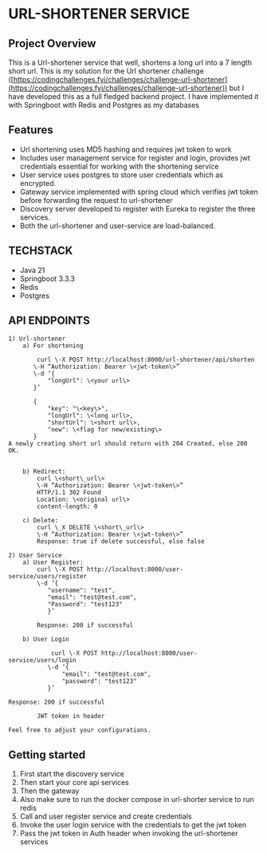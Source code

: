 # URL-SHORTENER SERVICE

## Project Overview


This is a Url-shortener service that well, shortens a long url into a 7 length short url. This is my solution for the Url shortener challenge ([https://codingchallenges.fyi/challenges/challenge-url-shortener](https://codingchallenges.fyi/challenges/challenge-url-shortener)) but I have developed this as a full fledged backend project. I have implemented it with Springboot with Redis and Postgres as my databases

## Features


* Url shortening uses MD5 hashing and requires jwt token to work  
* Includes user management service for register and login, provides jwt credentials essential for working with the shortening service  
* User service uses postgres to store user credentials which as encrypted.  
* Gateway service implemented with spring cloud which verifies jwt token before forwarding the request to url-shortener  
* Discovery server developed to register with Eureka to register the three services.  
* Both the url-shortener and user-service are load-balanced.

## TECHSTACK


* Java 21  
* Springboot 3.3.3  
* Redis  
* Postgres

## API ENDPOINTS


	1) Url-shortener  
   		a) For shortening 

		    curl \-X POST http://localhost:8000/url-shortener/api/shorten  
		   \-H “Authorization: Bearer \<jwt-token\>”  
		   \-d ‘{  
		       "longUrl": \<your url\>  
		   }’  
		     
		   {  
		       "key": "\<key\>",  
		       "longUrl": \<long url\>,  
		       "shortUrl": \<short url\>,  
		       "new": \<flag for new/existing\>  
		   }  
   	A newly creating short url should return with 204 Created, else 200 OK.  
   

		b) Redirect:  
			curl \<short\_url\>  
			\-H “Authorization: Bearer \<jwt-token\>”  
			HTTP/1.1 302 Found  
			Location: \<original url\>  
			content-length: 0
	
		c) Delete:  
			curl \_X DELETE \<short\_url\>  
			\-H “Authorization: Bearer \<jwt-token\>”  
			Response: true if delete successful, else false

	2) User Service    
		a) User Register: 
	   		curl \-X POST http://localhost:8000/user-service/users/register  
	   		\-d ‘{
			   "username": "test",
			   "email": "test@test.com",  
			   "Password": "test123"
			   }’

   		  	Response: 200 if successful  
     
		b) User Login

     			curl \-X POST http://localhost:8000/user-service/users/login
			   \-d ‘{
			       "email": "test@test.com",
			       "password": "test123"
			   }’

   	Response: 200 if successful

   			JWT token in header

	Feel free to adjust your configurations.

## Getting started

1) First start the discovery service  
2) Then start your core api services  
3) Then the gateway  
4) Also make sure to run the docker compose in url-shorter service to run redis  
5) Call and user register service and create credentials  
6) Invoke the user login service with the credentials to get the jwt token  
7) Pass the jwt token in Auth header when invoking the url-shortener services

   

